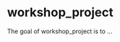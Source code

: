 
# workshop_project

<!-- badges: start -->
<!-- badges: end -->

The goal of workshop_project is to ...

